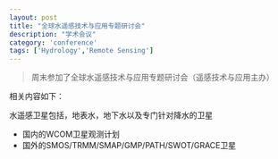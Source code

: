 ```yaml
---
layout: post
title: "全球水遥感技术与应用专题研讨会"
description: "学术会议"
category: 'conference'
tags: ['Hydrology','Remote Sensing']
---
```



> 周末参加了全球水遥感技术与应用专题研讨会（遥感技术与应用主办）

相关内容如下：

水遥感卫星包括，地表水，地下水以及专门针对降水的卫星

- 国内的WCOM卫星观测计划    
- 国外的SMOS/TRMM/SMAP/GMP/PATH/SWOT/GRACE卫星    


